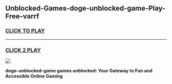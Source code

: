 
## Unblocked-Games-doge-unblocked-game-Play-Free-varrf
<h3>
<a href="https://premium76.site?title=doge-unblocked-game&ref=18A1">CLICK TO PLAY</a></h3>
<hr>

<h3>
<a href="https://premium76.site?title=doge-unblocked-game&ref=18A1">CLICK 2 PLAY</a>
  
</h3>

<a href="https://premium76.site?title=doge-unblocked-game&ref=18A1"><img src="https://clearcache.store/games.png"></a>


**doge-unblocked-game games unblocked: Your Gateway to Fun and Accessible Online Gaming**
